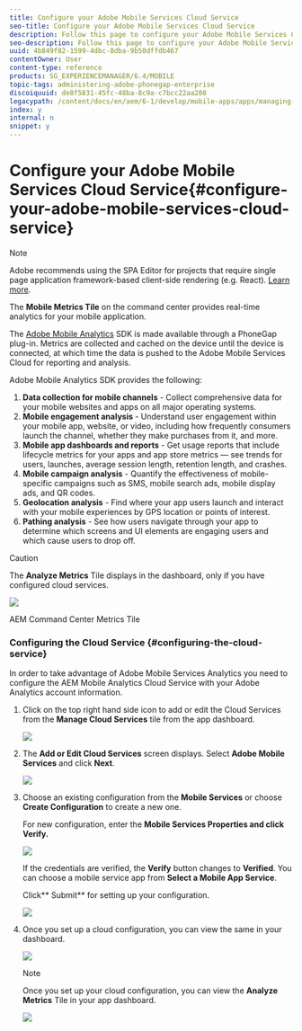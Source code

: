 ```yaml
---
title: Configure your Adobe Mobile Services Cloud Service
seo-title: Configure your Adobe Mobile Services Cloud Service
description: Follow this page to configure your Adobe Mobile Services Cloud Service.
seo-description: Follow this page to configure your Adobe Mobile Services Cloud Service.
uuid: 4b849f82-1599-4dbc-8dba-9b50dffdb467
contentOwner: User
content-type: reference
products: SG_EXPERIENCEMANAGER/6.4/MOBILE
topic-tags: administering-adobe-phonegap-enterprise
discoiquuid: de8f5831-45fc-48ba-8c9a-c7bcc22aa208
legacypath: /content/docs/en/aem/6-1/develop/mobile-apps/apps/managing-aem-mobile-apps/configure-your-adobe-phonegap-build-cloud-service1
index: y
internal: n
snippet: y
---
```


# Configure your Adobe Mobile Services Cloud Service{#configure-your-adobe-mobile-services-cloud-service}

>[!NOTE]
>
>Adobe recommends using the SPA Editor for projects that require single page application framework-based client-side rendering (e.g. React). [Learn more](../../sites/developing/using/spa-overview.md).

The **Mobile Metrics Tile** on the command center provides real-time analytics for your mobile application.

The [Adobe Mobile Analytics](http://www.adobe.com/ca/solutions/digital-analytics/mobile-web-apps-analytics.html) SDK is made available through a PhoneGap plug-in. Metrics are collected and cached on the device until the device is connected, at which time the data is pushed to the Adobe Mobile Services Cloud for reporting and analysis.

Adobe Mobile Analytics SDK provides the following:

1. **Data collection for mobile channels** - Collect comprehensive data for your mobile websites and apps on all major operating systems.
1. **Mobile engagement analysis** - Understand user engagement within your mobile app, website, or video, including how frequently consumers launch the channel, whether they make purchases from it, and more.
1. **Mobile app dashboards and reports** - Get usage reports that include lifecycle metrics for your apps and app store metrics — see trends for users, launches, average session length, retention length, and crashes.
1. **Mobile campaign analysis** - Quantify the effectiveness of mobile-specific campaigns such as SMS, mobile search ads, mobile display ads, and QR codes.
1. **Geolocation analysis** - Find where your app users launch and interact with your mobile experiences by GPS location or points of interest.
1. **Pathing analysis** - See how users navigate through your app to determine which screens and UI elements are engaging users and which cause users to drop off.

>[!CAUTION]
>
>The **Analyze Metrics** Tile displays in the dashboard, only if you have configured cloud services.

![](assets/chlimage_1-26.png)

AEM Command Center Metrics Tile

### Configuring the Cloud Service {#configuring-the-cloud-service}

In order to take advantage of Adobe Mobile Services Analytics you need to configure the AEM Mobile Analytics Cloud Service with your Adobe Analytics account information.

1. Click on the top right hand side icon to add or edit the Cloud Services from the **Manage Cloud Services** tile from the app dashboard.

   ![](assets/chlimage_1-27.png)

1. The **Add or Edit Cloud Services** screen displays. Select **Adobe Mobile Services** and click **Next**.

   ![](assets/chlimage_1-28.png)

1. Choose an existing configuration from the **Mobile Services** or choose **Create Configuration** to create a new one.

   For new configuration, enter the **Mobile Services Properties **and click** Verify.**

   ![](assets/chlimage_1-29.png)

   If the credentials are verified, the **Verify** button changes to **Verified**. You can choose a mobile service app from **Select a Mobile App Service**.

   Click** Submit** for setting up your configuration.

   ![](assets/chlimage_1-30.png)

1. Once you set up a cloud configuration, you can view the same in your dashboard.

   ![](assets/chlimage_1-31.png)

   >[!NOTE]
   >
   >Once you set up your cloud configuration, you can view the **Analyze Metrics** Tile in your app dashboard.

   ![](assets/chlimage_1-32.png)

